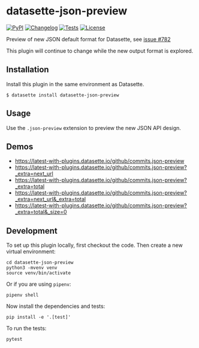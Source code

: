 # datasette-json-preview

[![PyPI](https://img.shields.io/pypi/v/datasette-json-preview.svg)](https://pypi.org/project/datasette-json-preview/)
[![Changelog](https://img.shields.io/github/v/release/simonw/datasette-json-preview?include_prereleases&label=changelog)](https://github.com/simonw/datasette-json-preview/releases)
[![Tests](https://github.com/simonw/datasette-json-preview/workflows/Test/badge.svg)](https://github.com/simonw/datasette-json-preview/actions?query=workflow%3ATest)
[![License](https://img.shields.io/badge/license-Apache%202.0-blue.svg)](https://github.com/simonw/datasette-json-preview/blob/main/LICENSE)

Preview of new JSON default format for Datasette, see [issue #782](https://github.com/simonw/datasette/issues/782)

This plugin will continue to change while the new output format is explored.

## Installation

Install this plugin in the same environment as Datasette.

    $ datasette install datasette-json-preview

## Usage

Use the `.json-preview` extension to preview the new JSON API design.

## Demos

- https://latest-with-plugins.datasette.io/github/commits.json-preview
- https://latest-with-plugins.datasette.io/github/commits.json-preview?_extra=next_url
- https://latest-with-plugins.datasette.io/github/commits.json-preview?_extra=total
- https://latest-with-plugins.datasette.io/github/commits.json-preview?_extra=next_url&_extra=total
- https://latest-with-plugins.datasette.io/github/commits.json-preview?_extra=total&_size=0

## Development

To set up this plugin locally, first checkout the code. Then create a new virtual environment:

    cd datasette-json-preview
    python3 -mvenv venv
    source venv/bin/activate

Or if you are using `pipenv`:

    pipenv shell

Now install the dependencies and tests:

    pip install -e '.[test]'

To run the tests:

    pytest
